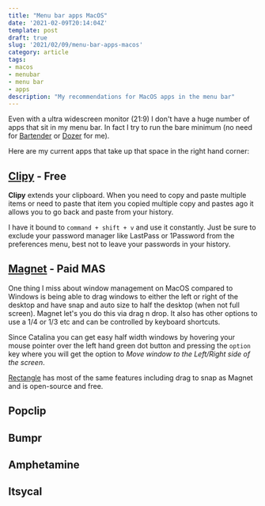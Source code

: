 ```yaml
---
title: "Menu bar apps MacOS"
date: '2021-02-09T20:14:04Z'
template: post
draft: true
slug: '2021/02/09/menu-bar-apps-macos'
category: article
tags:
- macos
- menubar
- menu bar
- apps
description: "My recommendations for MacOS apps in the menu bar"
--- 
```


Even with a ultra widescreen monitor (21:9) I don't have a huge number of apps that sit in my menu bar. In fact I try to run the bare minimum (no need for [Bartender](https://www.macbartender.com) or [Dozer](https://github.com/Mortennn/Dozer) for me). 

Here are my current apps that take up that space in the right hand corner:

## [Clipy](https://clipy-app.com) - Free

**Clipy** extends your clipboard. When you need to copy and paste multiple items or need to paste that item you copied multiple copy and pastes ago it allows you to go back and paste from your history.

I have it bound to `command + shift + v` and use it constantly. Just be sure to exclude your password manager like LastPass or 1Password from the preferences menu, best not to leave your passwords in your history.

## [Magnet](https://magnet.crowdcafe.com) - Paid MAS

One thing I miss about window management on MacOS compared to Windows is being able to drag windows to either the left or right of the desktop and have snap and auto size to half the desktop (when not full screen). Magnet let's you do this via drag n drop.  It also has other options to use a 1/4 or 1/3 etc and can be controlled by keyboard shortcuts. 

Since Catalina you can get easy half width windows by hovering your mouse pointer over the left hand green dot button and pressing the `option` key where you will get the option to *Move window to the Left/Right side of the screen*.

[Rectangle](https://rectangleapp.com) has most of the same features including drag to snap as Magnet and is open-source and free.

## Popclip


## Bumpr

## Amphetamine

## Itsycal